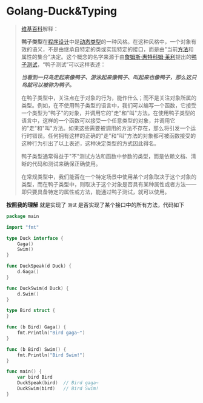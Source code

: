 # Golang-Duck&Typing

<!--more-->

> [维基百科](https://zh.wikipedia.org/wiki/%E9%B8%AD%E5%AD%90%E7%B1%BB%E5%9E%8B#.E5.9C.A8Python.E4.B8.AD)解释：
>
> **鸭子类型**在[程序设计](https://zh.wikipedia.org/wiki/程序设计)中是[动态类型](https://zh.wikipedia.org/wiki/類型系統)的一种风格。在这种风格中，一个对象有效的语义，不是由继承自特定的类或实现特定的接口，而是由"当前[方法](https://zh.wikipedia.org/wiki/方法_(電腦科學))和属性的集合"决定。这个概念的名字来源于由[詹姆斯·惠特科姆·莱利](https://zh.wikipedia.org/w/index.php?title=詹姆斯·惠特科姆·莱利&action=edit&redlink=1)提出的[鸭子测试](https://zh.wikipedia.org/wiki/鸭子测试)，“鸭子测试”可以这样表述：
>
> ***当看到一只鸟走起来像鸭子、游泳起来像鸭子、叫起来也像鸭子，那么这只鸟就可以被称为鸭子。***
>
> 在鸭子类型中，关注点在于对象的行为，能作什么；而不是关注对象所属的类型。例如，在不使用鸭子类型的语言中，我们可以编写一个函数，它接受一个类型为"鸭子"的对象，并调用它的"走"和"叫"方法。在使用鸭子类型的语言中，这样的一个函数可以接受一个任意类型的对象，并调用它的"走"和"叫"方法。如果这些需要被调用的方法不存在，那么将引发一个运行时错误。任何拥有这样的正确的"走"和"叫"方法的对象都可被函数接受的这种行为引出了以上表述，这种决定类型的方式因此得名。
>
> 鸭子类型通常得益于"不"测试方法和函数中参数的类型，而是依赖文档、清晰的代码和测试来确保正确使用。
>
> 在常规类型中，我们能否在一个特定场景中使用某个对象取决于这个对象的类型，而在鸭子类型中，则取决于这个对象是否具有某种属性或者方法——即只要具备特定的属性或方法，能通过鸭子测试，就可以使用。


**按照我的理解** 就是实现了 `测试` 是否实现了某个接口中的所有方法，代码如下

```go
package main

import "fmt"

type Duck interface {
	Gaga()
	Swim()
}

func DuckSpeak(d Duck) {
	d.Gaga()
}

func DuckSwim(d Duck) {
	d.Swim()
}

type Bird struct {
}

func (b Bird) Gaga() {
	fmt.Println("Bird gaga~")
}

func (b Bird) Swim() {
	fmt.Println("Bird Swim!")
}

func main() {
	var bird Bird
	DuckSpeak(bird)  // Bird gaga~
	DuckSwim(bird)   // Bird Swim!
}
```



